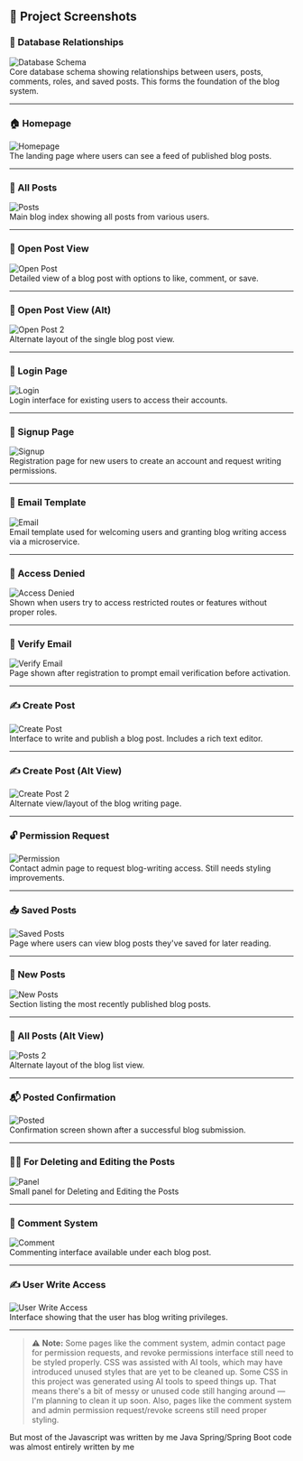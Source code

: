 ## 📸 Project Screenshots

### 🧩 Database Relationships

![Database Schema](project-screenshots/sql-relationships.png)  
Core database schema showing relationships between users, posts, comments, roles, and saved posts. This forms the foundation of the blog system.

---

### 🏠 Homepage

![Homepage](project-screenshots/Homepage.png)  
The landing page where users can see a feed of published blog posts.

---

### 📃 All Posts

![Posts](project-screenshots/posts.png)  
Main blog index showing all posts from various users.

---

### 📖 Open Post View

![Open Post](project-screenshots/open-post.png)  
Detailed view of a blog post with options to like, comment, or save.

---

### 📖 Open Post View (Alt)

![Open Post 2](project-screenshots/open-post2.png)  
Alternate layout of the single blog post view.

---

### 🔐 Login Page

![Login](project-screenshots/login.png)  
Login interface for existing users to access their accounts.

---

### 📝 Signup Page

![Signup](project-screenshots/signup.png)  
Registration page for new users to create an account and request writing permissions.

---

### 🧾 Email Template

![Email](project-screenshots/email.png)  
Email template used for welcoming users and granting blog writing access via a microservice.

---

### 🛑 Access Denied

![Access Denied](project-screenshots/access-denied.png)  
Shown when users try to access restricted routes or features without proper roles.

---

### 📧 Verify Email

![Verify Email](project-screenshots/verify.png)  
Page shown after registration to prompt email verification before activation.

---

### ✍️ Create Post

![Create Post](project-screenshots/create-post.png)  
Interface to write and publish a blog post. Includes a rich text editor.

---

### ✍️ Create Post (Alt View)

![Create Post 2](project-screenshots/create-post2.png)  
Alternate view/layout of the blog writing page.

---

### 🔓 Permission Request

![Permission](project-screenshots/permission.png)  
Contact admin page to request blog-writing access. Still needs styling improvements.

---

### 📥 Saved Posts

![Saved Posts](project-screenshots/saved-posts.png)  
Page where users can view blog posts they've saved for later reading.

---

### 📰 New Posts

![New Posts](project-screenshots/new-posts.png)  
Section listing the most recently published blog posts.

---

### 📃 All Posts (Alt View)

![Posts 2](project-screenshots/posts2.png)  
Alternate layout of the blog list view.

---

### 📬 Posted Confirmation

![Posted](project-screenshots/posted.png)  
Confirmation screen shown after a successful blog submission.

---

### 🧑‍💻 For Deleting and Editing the Posts

![Panel](project-screenshots/admin.png)  
Small panel for Deleting and Editing the Posts

---

### 💬 Comment System

![Comment](project-screenshots/comment.png)  
Commenting interface available under each blog post.

---

### ✍️ User Write Access

![User Write Access](project-screenshots/user-write-access.png)  
Interface showing that the user has blog writing privileges.

---

> ⚠️ **Note:** Some pages like the comment system, admin contact page for permission requests, and revoke permissions interface still need to be styled properly. CSS was assisted with AI tools, which may have introduced unused styles that are yet to be cleaned up.
> Some CSS in this project was generated using AI tools to speed things up. That means there's a bit of messy or unused code still hanging around — I'm planning to clean it up soon. Also, pages like the comment system and admin permission request/revoke screens still need proper styling.

But most of the Javascript was written by me
Java Spring/Spring Boot code was almost entirely written by me
